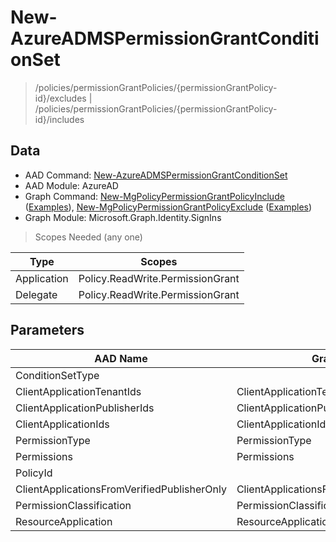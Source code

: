 # New-AzureADMSPermissionGrantConditionSet

> /policies/permissionGrantPolicies/{permissionGrantPolicy-id}/excludes | /policies/permissionGrantPolicies/{permissionGrantPolicy-id}/includes

## Data

+ AAD Command: [New-AzureADMSPermissionGrantConditionSet](https://docs.microsoft.com/en-us/powershell/module/AzureAD/New-AzureADMSPermissionGrantConditionSet)
+ AAD Module: AzureAD
+ Graph Command: [New-MgPolicyPermissionGrantPolicyInclude](https://docs.microsoft.com/en-us/powershell/module/Microsoft.Graph.Identity.SignIns/New-MgPolicyPermissionGrantPolicyInclude) ([Examples](https://github.com/orgs/msgraph/discussions?discussions_q=New-MgPolicyPermissionGrantPolicyInclude)), [New-MgPolicyPermissionGrantPolicyExclude](https://docs.microsoft.com/en-us/powershell/module/Microsoft.Graph.Identity.SignIns/New-MgPolicyPermissionGrantPolicyExclude) ([Examples](https://github.com/orgs/msgraph/discussions?discussions_q=New-MgPolicyPermissionGrantPolicyExclude))
+ Graph Module: Microsoft.Graph.Identity.SignIns

> Scopes Needed (any one)

|Type|Scopes|
|---|---|
|Application|Policy.ReadWrite.PermissionGrant|
|Delegate|Policy.ReadWrite.PermissionGrant|

## Parameters

|AAD Name|Graph Name|AAD Type|Graph Type|Infos|
|---|---|---|---|---|
|ConditionSetType||System.String|||
|ClientApplicationTenantIds|ClientApplicationTenantIds|System.Collections.Generic.List/System.String|System.String[]||
|ClientApplicationPublisherIds|ClientApplicationPublisherIds|System.Collections.Generic.List/System.String|System.String[]||
|ClientApplicationIds|ClientApplicationIds|System.Collections.Generic.List/System.String|System.String[]||
|PermissionType|PermissionType|System.String|System.String||
|Permissions|Permissions|System.Collections.Generic.List/System.String|System.String[]||
|PolicyId||System.String|||
|ClientApplicationsFromVerifiedPublisherOnly|ClientApplicationsFromVerifiedPublisherOnly|System.Nullable/System.Boolean|System.Management.Automation.SwitchParameter||
|PermissionClassification|PermissionClassification|System.String|System.String||
|ResourceApplication|ResourceApplication|System.String|System.String||


